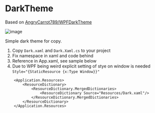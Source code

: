 # DarkTheme

Based on [AngryCarrot789/WPFDarkTheme](https://github.com/AngryCarrot789/WPFDarkTheme)

![image](https://github.com/user-attachments/assets/1d886289-9f3b-4f3b-a853-5a9481e9cb7a)

Simple dark theme for copy.
1. Copy `Dark.xaml` and `Dark.Xaml.cs` to your project
2. Fix namespace in xaml and code behind
3. Reference in App.xaml, see sample below
4. Due to WPF being weird explicit setting of stye on window is needed `Style="{StaticResource {x:Type Window}}"`

```xaml
    <Application.Resources>
        <ResourceDictionary>
            <ResourceDictionary.MergedDictionaries>
                <ResourceDictionary Source="Resources/Dark.xaml"/>
            </ResourceDictionary.MergedDictionaries>
        </ResourceDictionary>
    </Application.Resources>
```

